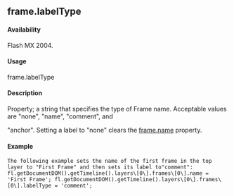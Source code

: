 ## frame.labelType

#### Availability

Flash MX 2004.

#### Usage

frame.labelType

#### Description

Property; a string that specifies the type of Frame name. Acceptable values are "none", "name", "comment", and
>
"anchor". Setting a label to "none" clears the [frame.name](#_bookmark621) property.

#### Example

```
The following example sets the name of the first frame in the top layer to "First Frame" and then sets its label to"comment":
fl.getDocumentDOM().getTimeline().layers\[0\].frames\[0\].name = 'First Frame'; fl.getDocumentDOM().getTimeline().layers\[0\].frames\[0\].labelType = 'comment';

```